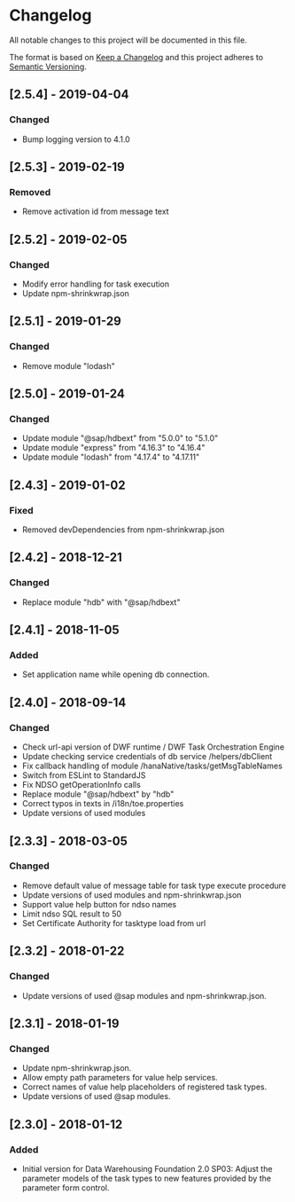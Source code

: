 # Changelog

All notable changes to this project will be documented in this file.

The format is based on [Keep a Changelog](http://keepachangelog.com/en/1.0.0/)
and this project adheres to [Semantic Versioning](http://semver.org/spec/v2.0.0.html).

## [2.5.4] - 2019-04-04

### Changed

- Bump logging version to 4.1.0

## [2.5.3] - 2019-02-19

### Removed

- Remove activation id from message text

## [2.5.2] - 2019-02-05

### Changed

- Modify error handling for task execution
- Update npm-shrinkwrap.json

## [2.5.1] - 2019-01-29

### Changed

- Remove module "lodash"

## [2.5.0] - 2019-01-24

### Changed

- Update module "@sap/hdbext" from "5.0.0" to "5.1.0"
- Update module "express" from "4.16.3" to "4.16.4"
- Update module "lodash" from "4.17.4" to "4.17.11"

## [2.4.3] - 2019-01-02

### Fixed

- Removed devDependencies from npm-shrinkwrap.json

## [2.4.2] - 2018-12-21

### Changed

- Replace module "hdb" with "@sap/hdbext"

## [2.4.1] - 2018-11-05

### Added

- Set application name while opening db connection.

## [2.4.0] - 2018-09-14

### Changed

- Check url-api version of DWF runtime / DWF Task Orchestration Engine
- Update checking service credentials of db service /helpers/dbClient
- Fix callback handling of module /hanaNative/tasks/getMsgTableNames
- Switch from ESLint to StandardJS
- Fix NDSO getOperationInfo calls
- Replace module "@sap/hdbext" by "hdb"
- Correct typos in texts in /i18n/toe.properties
- Update versions of used modules

## [2.3.3] - 2018-03-05

### Changed

- Remove default value of message table for task type execute procedure
- Update versions of used modules and npm-shrinkwrap.json
- Support value help button for ndso names
- Limit ndso SQL result to 50
- Set Certificate Authority for tasktype load from url

## [2.3.2] - 2018-01-22

### Changed

- Update versions of used @sap modules and npm-shrinkwrap.json.

## [2.3.1] - 2018-01-19

### Changed

- Update npm-shrinkwrap.json.
- Allow empty path parameters for value help services.
- Correct names of value help placeholders of registered task types.
- Update versions of used @sap modules.

## [2.3.0] - 2018-01-12

### Added

- Initial version for Data Warehousing Foundation 2.0 SP03: Adjust the parameter models of the task types
to new features provided by the parameter form control.
